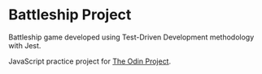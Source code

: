 # Battleship Project

Battleship game developed using Test-Driven Development methodology with Jest. 

JavaScript practice project for [The Odin Project](https://www.theodinproject.com/).

